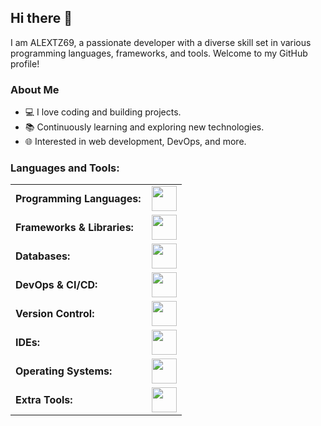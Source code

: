 ## Hi there 👋

I am ALEXTZ69, a passionate developer with a diverse skill set in various programming languages, frameworks, and tools. Welcome to my GitHub profile!

### About Me
- 💻 I love coding and building projects.
- 📚 Continuously learning and exploring new technologies.
- 🌐 Interested in web development, DevOps, and more.

<h3 align="left">Languages and Tools:</h3>
<table>
    <tr>
        <td style="font-weight: bold; padding-right: 10px; vertical-align: center; border: none;">Programming Languages:</td>
        <td><img height="40" src="https://skillicons.dev/icons?i=python,js,ts,html,css,php,dart"/></td>
    </tr>
    <tr>
        <td style="font-weight: bold; padding-right: 10px; vertical-align: center; border: none;">Frameworks & Libraries:</td>
        <td><img height="40" src="https://skillicons.dev/icons?i=angular,django,nodejs,flutter,laravel,flask,express,bootstrap,react,astro"/></td>
    </tr>
    <tr>
        <td style="font-weight: bold; padding-right: 10px; vertical-align: center; border: none;">Databases:</td>
        <td><img height="40" src="https://skillicons.dev/icons?i=postgresql,mysql,mongodb,firebase,microsoftsqlserver,sqlite"/></td>
    </tr>
    <tr>
        <td style="font-weight: bold; padding-right: 10px; vertical-align: center; border: none;">DevOps & CI/CD:</td>
        <td><img height="40" src="https://skillicons.dev/icons?i=docker,kubernetes,githubactions,gitlab"/></td>
    </tr>
    <tr>
        <td style="font-weight: bold; padding-right: 10px; vertical-align: center; border: none;">Version Control:</td>
        <td><img height="40" src="https://skillicons.dev/icons?i=git,github,gitlab,azure"/></td>
    </tr>
    <tr>
        <td style="font-weight: bold; padding-right: 10px; vertical-align: center; border: none;">IDEs:</td>
        <td><img height="40" src="https://skillicons.dev/icons?i=vscode,visualstudio,androidstudio"/></td>
    </tr>
    <tr>
        <td style="font-weight: bold; padding-right: 10px; vertical-align: center; border: none;">Operating Systems:</td>
        <td><img height="40" src="https://skillicons.dev/icons?i=windows,ubuntu,debian,arch"/></td>
    </tr>
  <tr>
        <td style="font-weight: bold; padding-right: 10px; vertical-align: center; border: none;">Extra Tools:</td>
        <td><img height="40" src="https://skillicons.dev/icons?i=rabbitmq,mosquitto,postman,heroku,swagger"/></td>
    </tr>
</table>
